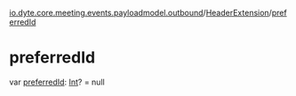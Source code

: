[io.dyte.core.meeting.events.payloadmodel.outbound](../index.md)/[HeaderExtension](index.md)/[preferredId](preferred-id.md)

# preferredId


var [preferredId](preferred-id.md): [Int](https://kotlinlang.org/api/latest/jvm/stdlib/kotlin/-int/index.html)? = null
